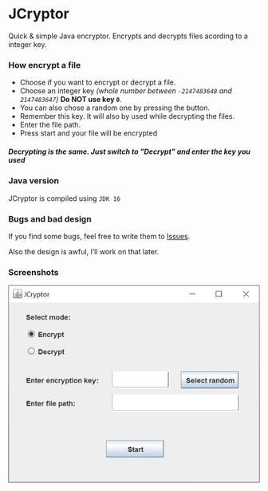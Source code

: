 # JCryptor
Quick &amp; simple Java encryptor. Encrypts and decrypts files acording to a integer key.


### How encrypt a file
- Choose if you want to encrypt or decrypt a file.
- Choose an integer key *(whole number between `-2147483648` and `2147483647`)*  **Do NOT use key `0`**.
- You can also chose a random one by pressing the button.
- Remember this key. It will also by used while decrypting the files.
- Enter the file path.
- Press start and your file will be encrypted
##### Decrypting is the same. Just switch to *"Decrypt"* and enter the key you used

### Java version
JCryptor is compiled using `JDK 16`

### Bugs and bad design

If you find some bugs, feel free to write them to [Issues](https://github.com/BeeTrout/JCryptor/issues).

Also the design is awful, I’ll work on that later.

### Screenshots

![screenshot of JCryptor](https://github.com/BeeTrout/JCryptor/blob/master/readmesrc/JCryptor.png)  
